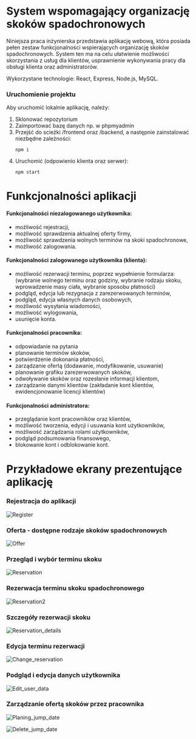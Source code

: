 # System wspomagający organizację skoków spadochronowych
Niniejsza praca inżynierska przedstawia aplikację webową, która posiada pełen zestaw funkcjonalności wspierających organizację skoków spadochronowych. System ten ma na celu ułatwienie możliwości skorzystania z usług dla klientów, usprawnienie wykonywania pracy dla obsługi klienta oraz administratorów.

Wykorzystane technologie: React, Express, Node.js, MySQL.

### Uruchomienie projektu
Aby uruchomić lokalnie aplikację, należy:
1. Sklonować repozytorium
2. Zaimportować bazę danych np. w phpmyadmin
3. Przejść do scieżki /frontend oraz /backend, a następnie zainstalować niezbędne zależności:
    ```
    npm i
    ```
4. Uruchomić (odpowienio klienta oraz serwer):
    ```
    npm start
    ```

# Funkcjonalności aplikacji
#### Funkcjonalności niezalogowanego użytkownika:
- możliwość rejestracji,
- możliwość sprawdzenia aktualnej oferty firmy,
- możliwość sprawdzenia wolnych terminów na skoki spadochronowe,
- możliwość zalogowania.


#### Funkcjonalności zalogowanego użytkownika (klienta):
- możliwość rezerwacji terminu, poprzez wypełnienie formularza: (wybranie wolnego terminu oraz godziny, wybranie rodzaju skoku, wprowadzenie masy ciała, wybranie sposobu płatności)
- podgląd, edycja lub rezygnacja z zarezerwowanych terminów,
- podgląd, edycja własnych danych osobowych,
- możliwość wysyłania wiadomości,
- możliwość wylogowania,
- usunięcie konta.


#### Funkcjonalności pracownika:
- odpowiadanie na pytania
- planowanie terminów skoków,
- potwierdzenie dokonania płatności,
- zarządzanie ofertą (dodawanie, modyfikowanie, usuwanie)
- planowanie grafiku zarezerwowanych skoków,
- odwoływanie skoków oraz rozesłanie informacji klientom,
- zarządzanie danymi klientów (zakładanie kont klientów, ewidencjonowanie licencji klientów)


#### Funkcjonalności administratora:
- przeglądanie kont pracowników oraz klientów,
- możliwość tworzenia, edycji i usuwania kont użytkowników,
- możliwość zarządzania rolami użytkowników,
- podgląd podsumowania finansowego, 
- blokowanie kont i odblokowanie kont.

# Przykładowe ekrany prezentujące aplikację
### Rejestracja do aplikacji
![Register](images/register.png)

### Oferta - dostępne rodzaje skoków spadochronowych
![Offer](images/offer.png)

### Przegląd i wybór terminu skoku
![Reservation](images/reservation.png)

### Rezerwacja terminu skoku spadochronowego
![Reservation2](images/reservation_2.png)

### Szczegóły rezerwacji skoku
![Reservation_details](images/reservation_details.png)

### Edycja terminu rezerwacji
![Change_reservation](images/change_reservation.png)

### Podgląd i edycja danych użytkownika
![Edit_user_data](images/edit_user_data.png)

### Zarządzanie ofertą skoków przez pracownika
![Planing_jump_date](images/planing_jump_date.png)

![Delete_jump_date](images/delete_jump_date.png)
